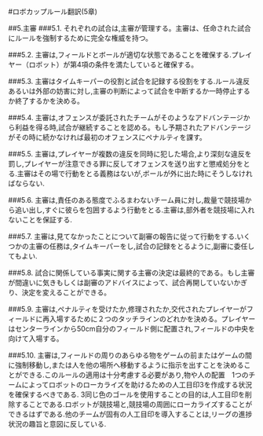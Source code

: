 #ロボカップルール翻訳(5章)

##5.主審
###5.1.
それぞれの試合は,主審が管理する。主審は、任命された試合にルールを強制するために完全な権威を持つ。

###5.2.
主審は,フィールドとボールが適切な状態であることを確保する.プレイヤー（ロボット）が第4項の条件を満たしていると確保する。

###5.3.
主審はタイムキーパーの役割と試合を記録する役割をする.ルール違反あるいは外部の妨害に対し,主審の判断によって試合を中断するか一時停止するか終了するかを決める。

###5.4.
主審は,オフェンスが委託されたチームがそのようなアドバンテージから利益を得る時,試合が継続することを認める。もし予期されたアドバンテージがその時に続かなければ最初のオフェンスにペナルティを課す。

###5.5.
主審は,プレイヤーが複数の違反を同時に犯した場合,より深刻な違反を罰し,プレイヤーが注意できる罪に反してオフェンスを送り出すと懲戒処分をとる.主審はその場で行動をとる義務はないが,ボールが外に出た時にそうしなければならない.

###5.6.
主審は,責任のある態度でふるまわないチーム員に対し,裁量で競技場から追い出し,すぐに彼らを包囲するよう行動をとる.主審は,部外者を競技場に入れないことを保証する.

###5.7.
主審は,見てなかったことについて副審の報告に従って行動をする.いくつかの主審の任務は,タイムキーパーをし,試合の記録をとるように,副審に委任してもよい.

###5.8.
試合に関係している事実に関する主審の決定は最終的である。もし主審が間違いに気きもしくは副審のアドバイスによって、試合再開していないかぎり、決定を変えることができる。

###5.9.
主審は,ペナルティを受けたか,修理されたか,交代されたプレイヤーがフィールドに再入場するために２つのタッチラインのどれかを決める。プレイヤーはセンターラインから50cm自分のフィールド側に配置され,フィールドの中央を向けて入場する。

###5.10.
主審は,フィールドの周りのあらゆる物をゲームの前またはゲームの間に強制移動し,または人を他の場所へ移動するように指示を出すことを決めることができる.このルールの適用は十分考慮する必要があり,物や人の配置　1つのチームによってロボットのローカライズを助けるための人工目印3を作成する状況を確保するべきである.
3同じ色のゴールを使用することの目的は,人工目印を削除することである.ロボットが競技場と,競技場の周囲にローカライズすることができるはずである.他のチームが固有の人工目印を導入することは,リーグの進捗状況の趣旨と意図に反している.

